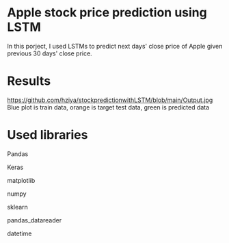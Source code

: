 # Apple stock price prediction using LSTM
In this porject, I used LSTMs to predict next days' close price of Apple given previous 30 days' close price.

# Results
https://github.com/hziya/stockpredictionwithLSTM/blob/main/Output.jpg
Blue plot is train data, orange is target test data, green is predicted data 



# Used libraries
Pandas

Keras

matplotlib

numpy

sklearn

pandas_datareader

datetime

